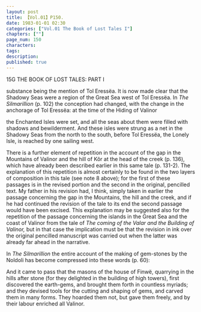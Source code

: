 ```yaml
---
layout: post
title: 【Vol.01】P150.
date: 1983-01-01 02:30
categories: ["Vol.01 The Book of Lost Tales I"]
chapters: [""]
page_num: 150
characters: 
tags: 
description: 
published: true
---
```


<p style="text-indent: 0;">
15G         THE BOOK OF LOST TALES: PART I
</p>

substance being the mention of Tol Eressëa. It is now made clear that the Shadowy Seas were a region of the Great Sea west of Tol Eressëa. In <I>The Silmarillion </I>(p. 102) the conception had changed, with the change in the anchorage of Tol Eressëa: at the time of the Hiding of Valinor

the Enchanted Isles were set, and all the seas about them were filled with shadows and bewilderment. And these isles were strung as a net in the Shadowy Seas from the north to the south, before Tol Eressëa, the Lonely Isle, is reached by one sailing west.

There is a further element of repetition in the account of the gap in the Mountains of Valinor and the hill of Kôr at the head of the creek (p. 136), which have already been described earlier in this same tale (p. 131-2). The explanation of this repetition is almost certainly to be found in the two layers of composition in this tale (see note 8 above); for the first of these passages is in the revised portion and the second in the original, pencilled text. My father in his revision had, I think, simply taken in earlier the passage concerning the gap in the Mountains, the hill and the creek, and if he had continued the revision of the tale to its end the second passage would have been excised. This explanation may be suggested also for the repetition of the passage concerning the islands in the Great Sea and the coast of Valinor from the tale of <I>The coming of the Valar and the Building of Valinor, </I>but in that case the implication must be that the revision in ink over the original pencilled manuscript was carried out when the latter was already far ahead in the narrative.

In <I>The Silmarillion </I>the entire account of the making of gem-stones by the Noldoli has become compressed into these words (p. 60):

And it came to pass that the masons of the house of Finwë, quarrying in the hills after stone (for they delighted in the building of high towers), first discovered the earth-gems, and brought them forth in countless myriads; and they devised tools for the cutting and shaping of gems, and carved them in many forms. They hoarded them not, but gave them freely, and by their labour enriched all Valinor.

